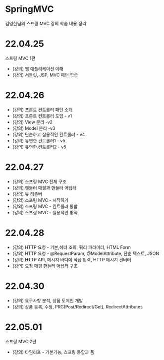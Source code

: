 # SpringMVC
김영한님의 스프링 MVC 강의 학습 내용 정리

# 22.04.25
스프링 MVC 1편
 - (강의) 웹 애플리케이션 이해
 - (강의) 서블릿, JSP, MVC 패턴 학습

# 22.04.26
 - (강의) 프론트 컨트롤러 패턴 소개
 - (강의) 프론트 컨트롤러 도입 - v1
 - (강의) View 분리 -v2
 - (강의) Model 분리 -v3
 - (강의) 단순하고 실용적인 컨트롤러 - v4
 - (강의) 유연한 컨트롤러1 - v5
 - (강의) 유연한 컨트롤러2 - v5

# 22.04.27
 - (강의) 스프링 MVC 전체 구조
 - (강의) 핸들러 매핑과 핸들러 어댑터
 - (강의) 뷰 리졸버
 - (강의) 스프링 MVC - 시작하기
 - (강의) 스프링 MVC - 컨트롤러 통합
 - (강의) 스프링 MVC - 실용적인 방식

# 22.04.28
 - (강의) HTTP 요청 - 기본,헤더 조회, 쿼리 파라미터, HTML Form
 - (강의) HTTP 요청 - @RequestParam, @ModelAttribute, 단순 텍스트, JSON
 - (강의) HTTP API, 메시지 바디에 직접 입력, HTTP 메시지 컨버터
 - (강의) 요청 매핑 핸들러 어텝터 구조

# 22.04.30
 - (강의) 요구사항 분석, 상품 도메인 개발
 - (강의) 상품 등록, 수정, PRG(Post/Redirect/Get), RedirectAttributes

# 22.05.01
스프링 MVC 2편
 - (강의) 타임리프 - 기본기능, 스프링 통합과 폼
